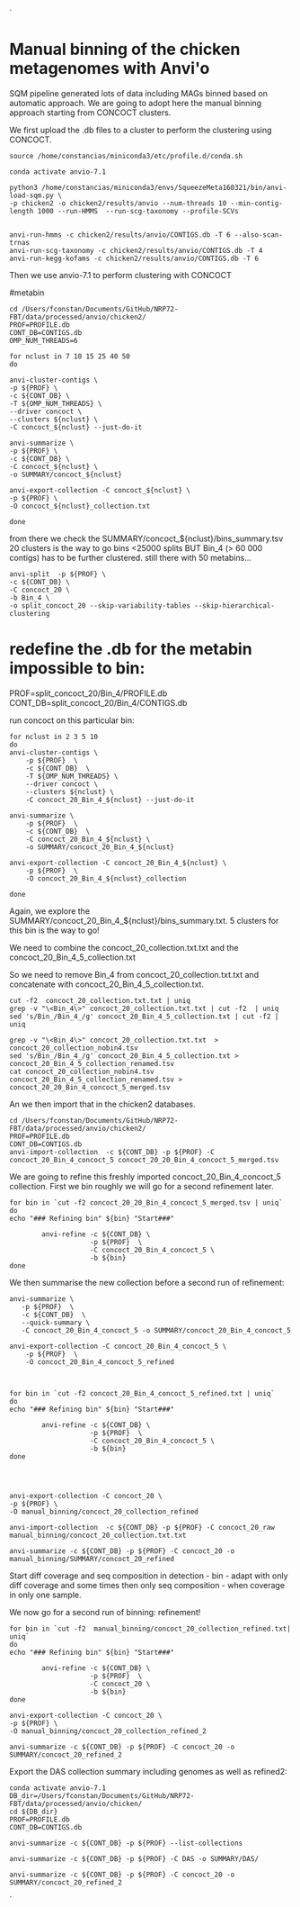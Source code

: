 `
# Manual binning of the chicken metagenomes with Anvi'o

SQM pipeline generated lots of data including MAGs binned based on automatic approach. We are going to adopt here the manual binning approach starting from CONCOCT clusters.

We first upload the .db files to a cluster to perform the clustering using CONCOCT.

	source /home/constancias/miniconda3/etc/profile.d/conda.sh
	
	conda activate anvio-7.1
	
	python3 /home/constancias/miniconda3/envs/SqueezeMeta160321/bin/anvi-load-sqm.py \
	-p chicken2 -o chicken2/results/anvio --num-threads 10 --min-contig-length 1000 --run-HMMS  --run-scg-taxonomy --profile-SCVs 

	
	anvi-run-hmms -c chicken2/results/anvio/CONTIGS.db -T 6 --also-scan-trnas
	anvi-run-scg-taxonomy -c chicken2/results/anvio/CONTIGS.db -T 4
	anvi-run-kegg-kofams -c chicken2/results/anvio/CONTIGS.db -T 6


Then we use anvio-7.1 to perform clustering with CONCOCT

	
#metabin
	
	cd /Users/fconstan/Documents/GitHub/NRP72-FBT/data/processed/anvio/chicken2/
	PROF=PROFILE.db
	CONT_DB=CONTIGS.db
	OMP_NUM_THREADS=6
	
	for nclust in 7 10 15 25 40 50
	do
	
	anvi-cluster-contigs \
	-p ${PROF} \
	-c ${CONT_DB} \
	-T ${OMP_NUM_THREADS} \
	--driver concoct \
	--clusters ${nclust} \
	-C concoct_${nclust} --just-do-it
	
	anvi-summarize \
	-p ${PROF} \
	-c ${CONT_DB} \
	-C concoct_${nclust} \
	-o SUMMARY/concoct_${nclust}
	
	anvi-export-collection -C concoct_${nclust} \
	-p ${PROF} \
	-O concoct_${nclust}_collection.txt
	
	done

from there we check the SUMMARY/concoct_${nclust}/bins_summary.tsv
20 clusters is the way to go bins <25000 splits BUT Bin_4 (> 60 000 contigs) has to be further clustered.
still there with 50 metabins...



	anvi-split  -p ${PROF} \
	-c ${CONT_DB} \
	-C concoct_20 \
	-b Bin_4 \
	-o split_concoct_20 --skip-variability-tables --skip-hierarchical-clustering
	

# redefine the .db for the metabin impossible to bin:
PROF=split_concoct_20/Bin_4/PROFILE.db
CONT_DB=split_concoct_20/Bin_4/CONTIGS.db


run concoct on this particular bin:

	for nclust in 2 3 5 10
	do
	anvi-cluster-contigs \
	    -p ${PROF}  \
	    -c ${CONT_DB}  \
	    -T ${OMP_NUM_THREADS} \
	    --driver concoct \
	    --clusters ${nclust} \
	    -C concoct_20_Bin_4_${nclust} --just-do-it
	
	anvi-summarize \
	    -p ${PROF}  \
	    -c ${CONT_DB}  \
	    -C concoct_20_Bin_4_${nclust} \
	    -o SUMMARY/concoct_20_Bin_4_${nclust}
	
	anvi-export-collection -C concoct_20_Bin_4_${nclust} \
	    -p ${PROF}  \
	    -O concoct_20_Bin_4_${nclust}_collection

	done

Again, we explore the SUMMARY/concoct_20_Bin_4_${nclust}/bins_summary.txt. 5 clusters for this bin is the way to go!

We need to combine the concoct_20_collection.txt.txt and the concoct_20_Bin_4_5_collection.txt

So we need to remove Bin_4 from concoct_20_collection.txt.txt and concatenate with concoct_20_Bin_4_5_collection.txt.

	cut -f2  concoct_20_collection.txt.txt | uniq
	grep -v "\<Bin_4\>" concoct_20_collection.txt.txt | cut -f2  | uniq
	sed 's/Bin_/Bin_4_/g' concoct_20_Bin_4_5_collection.txt | cut -f2 | uniq
	
	grep -v "\<Bin_4\>" concoct_20_collection.txt.txt  > concoct_20_collection_nobin4.tsv
	sed 's/Bin_/Bin_4_/g' concoct_20_Bin_4_5_collection.txt > concoct_20_Bin_4_5_collection_renamed.tsv
	cat concoct_20_collection_nobin4.tsv concoct_20_Bin_4_5_collection_renamed.tsv > concoct_20_20_Bin_4_concoct_5_merged.tsv
	
	
An we then import that in the chicken2 databases.


	cd /Users/fconstan/Documents/GitHub/NRP72-FBT/data/processed/anvio/chicken2/
	PROF=PROFILE.db
	CONT_DB=CONTIGS.db
	anvi-import-collection  -c ${CONT_DB} -p ${PROF} -C concoct_20_Bin_4_concoct_5 concoct_20_20_Bin_4_concoct_5_merged.tsv



We are going to refine this freshly imported concoct_20_Bin_4_concoct_5 collection. First we bin roughly we will go for a second refinement later.

	for bin in `cut -f2 concoct_20_20_Bin_4_concoct_5_merged.tsv | uniq`
	do
	echo "### Refining bin" ${bin} "Start###"
	
	        anvi-refine -c ${CONT_DB} \
	                    -p ${PROF}  \
	                    -C concoct_20_Bin_4_concoct_5 \
	                    -b ${bin}
	done



We then summarise the new collection before a second run of refinement:

    anvi-summarize \
       -p ${PROF}  \
       -c ${CONT_DB}  \
       --quick-summary \
       -C concoct_20_Bin_4_concoct_5 -o SUMMARY/concoct_20_Bin_4_concoct_5
	
	anvi-export-collection -C concoct_20_Bin_4_concoct_5 \
	    -p ${PROF}  \
	    -O concoct_20_Bin_4_concoct_5_refined



	for bin in `cut -f2 concoct_20_Bin_4_concoct_5_refined.txt | uniq`
	do
	echo "### Refining bin" ${bin} "Start###"
	
	        anvi-refine -c ${CONT_DB} \
	                    -p ${PROF}  \
	                    -C concoct_20_Bin_4_concoct_5 \
	                    -b ${bin}
	done




	anvi-export-collection -C concoct_20 \
	-p ${PROF} \
	-O manual_binning/concoct_20_collection_refined
	
	anvi-import-collection  -c ${CONT_DB} -p ${PROF} -C concoct_20_raw manual_binning/concoct_20_collection.txt.txt 

	anvi-summarize -c ${CONT_DB} -p ${PROF} -C concoct_20 -o manual_binning/SUMMARY/concoct_20_refined

Start diff coverage and seq composition in detection - bin - adapt with only diff coverage and some times then only seq composition - when coverage in only one sample.

We now go for a second run of binning: refinement!

	for bin in `cut -f2  manual_binning/concoct_20_collection_refined.txt| uniq`
	do
	echo "### Refining bin" ${bin} "Start###"
	
	        anvi-refine -c ${CONT_DB} \
	                    -p ${PROF}  \
	                    -C concoct_20 \
	                    -b ${bin}
	done
	
	anvi-export-collection -C concoct_20 \
	-p ${PROF} \
	-O manual_binning/concoct_20_collection_refined_2

	anvi-summarize -c ${CONT_DB} -p ${PROF} -C concoct_20 -o SUMMARY/concoct_20_refined_2



Export the DAS collection summary including genomes as well as refined2:

	conda activate anvio-7.1
	DB_dir=/Users/fconstan/Documents/GitHub/NRP72-FBT/data/processed/anvio/chicken/
	cd ${DB_dir}
	PROF=PROFILE.db
	CONT_DB=CONTIGS.db
	
	anvi-summarize -c ${CONT_DB} -p ${PROF} --list-collections

	anvi-summarize -c ${CONT_DB} -p ${PROF} -C DAS -o SUMMARY/DAS/
	
	anvi-summarize -c ${CONT_DB} -p ${PROF} -C concoct_20 -o SUMMARY/concoct_20_refined_2
	
`